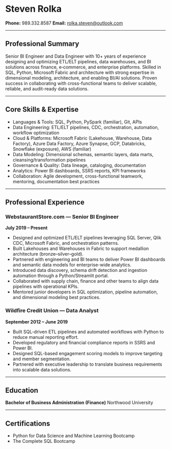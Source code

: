 # Steven Rolka

**Phone:** 989.332.8587
**Email:** rolka.steven@outlook.com

---

## Professional Summary

Senior BI Engineer and Data Engineer with 10+ years of experience designing and optimizing ETL/ELT pipelines, data warehouses, and BI solutions across finance, e‑commerce, and enterprise platforms. Skilled in SQL, Python, Microsoft Fabric and architecture with strong expertise in dimensional modeling, architecture, and enabling BI/AI solutions. Proven success in collaborating with cross-functional teams to deliver scalable, reliable, and audit-ready data solutions.

---

## Core Skills & Expertise

- Languages & Tools: SQL, Python, PySpark (familiar), Git, APIs
- Data Engineering: ETL/ELT pipelines, CDC, orchestration, automation, workflow optimization
- Cloud & Platforms: Microsoft Fabric (Lakehouse, Warehouse, Data Factory), Azure Data Factory, Azure Synapse, GCP, Databricks, Snowflake (exposure), AWS (familiar)
- Data Modeling: Dimensional schemas, semantic layers, data marts, cleansing/transformation pipelines
- Governance & Quality: Data lineage, cataloging, documentation
- Analytics: Power BI dashboards, SSRS reports, KPI frameworks
- Collaboration: Agile development, cross-functional teamwork, mentoring, documentation best practices

---

## Professional Experience

### WebstaurantStore.com — Senior BI Engineer

**July 2019 – Present**

- Designed and optimized ETL/ELT pipelines leveraging SQL Server, Qlik CDC, Microsoft Fabric, and orchestration patterns.
- Built Lakehouses and Warehouses in Fabric to support medallion architecture (bronze–silver–gold).
- Partnered with engineering and BI teams to deliver Power BI dashboards and semantic data models for enterprise-wide analytics.
- Introduced data discovery, schema drift detection and ingestion automation through a Python/Streamlit portal.
- Collaborated with supply chain, finance and other teams to align data pipelines with operational KPIs.
- Mentored junior developers in SQL optimization, pipeline automation, and dimensional modeling best practices.

### Wildfire Credit Union — Data Analyst

**September 2012 – June 2019**

- Built SQL-driven ETL pipelines and automated workflows with Python to reduce manual reporting effort.
- Developed regulatory and financial compliance reports in SSRS and Power BI.
- Designed SQL-based engagement scoring models to improve targeting and member segmentation.
- Partnered with executive leadership to translate business requirements into scalable data solutions.

---

## Education

**Bachelor of Business Administration (Finance)**
Northwood University

---

## Certifications

- Python for Data Science and Machine Learning Bootcamp
- The Complete SQL Bootcamp
